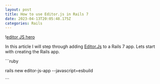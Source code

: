 ```yaml
---
layout: post
title: How to use Editor.js in Rails 7
date: 2023-04-13T20:05:48.175Z
categories: Rails
---
```

!﻿[editor JS hero](/images/editorjs-hero.png)

I﻿n this article I will step through adding [Editor.Js](https://editorjs.io/) to a Rails 7 app. Lets start with creating the Rails app.

`﻿``ruby

r﻿ails new editor-js-app --javascript=esbuild

`﻿``

